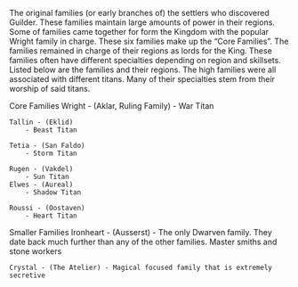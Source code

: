 The original families (or early branches of) the settlers who discovered Guilder. These families maintain large amounts of power in their regions. Some of families came together for form the Kingdom with the popular Wright family in charge. These six families make up the “Core Families”. The families remained in charge of their regions as lords for the King. These families often have different specialties depending on region and skillsets. Listed below are the families and their regions. The high families were all associated with different titans. Many of their specialties stem from their worship of said titans.

Core Families
	Wright - (Aklar, Ruling Family)
		- War Titan
	
	Tallin - (Eklid)
		- Beast Titan
	
	Tetia - (San Faldo) 
		- Storm Titan
	
	Rugen - (Vakdel)
		- Sun Titan
	Elwes - (Aureal)
		- Shadow Titan
	
	Roussi - (Oostaven)
		- Heart Titan

Smaller Families
	Ironheart - (Ausserst) - The only Dwarven family. They date back much further than any of the other families. Master smiths and stone workers
	
	Crystal - (The Atelier) - Magical focused family that is extremely secretive





